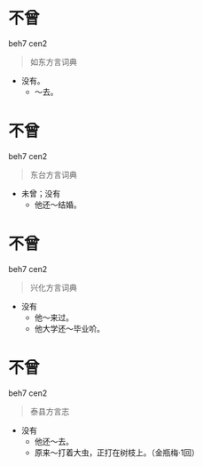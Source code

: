 # 不曾
beh7 cen2
> 如东方言词典
- 没有。
  - ～去。

# 不曾
beh7 cen2
> 东台方言词典
- 未曾；没有
  - 他还～结婚。

# 不曾
beh7 cen2
> 兴化方言词典
- 没有
  - 他～来过。
  - 他大学还～毕业吤。

# 不曾
beh7 cen2
> 泰县方言志
- 没有
  - 他还～去。
  - 原来～打着大虫，正打在树枝上。（金瓶梅·1回）
